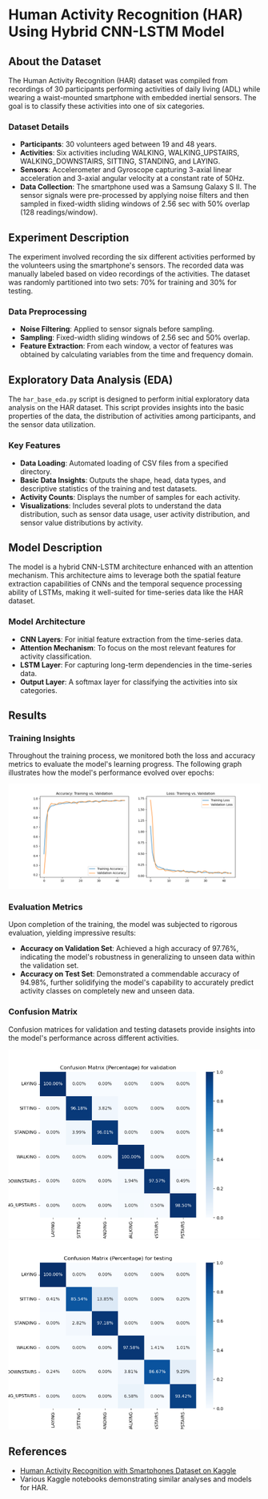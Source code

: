 # Human Activity Recognition (HAR) Using Hybrid CNN-LSTM Model

## About the Dataset
The Human Activity Recognition (HAR) dataset was compiled from recordings of 30 participants performing activities of daily living (ADL) while wearing a waist-mounted smartphone with embedded inertial sensors. The goal is to classify these activities into one of six categories.

### Dataset Details
- **Participants**: 30 volunteers aged between 19 and 48 years.
- **Activities**: Six activities including WALKING, WALKING_UPSTAIRS, WALKING_DOWNSTAIRS, SITTING, STANDING, and LAYING.
- **Sensors**: Accelerometer and Gyroscope capturing 3-axial linear acceleration and 3-axial angular velocity at a constant rate of 50Hz.
- **Data Collection**: The smartphone used was a Samsung Galaxy S II. The sensor signals were pre-processed by applying noise filters and then sampled in fixed-width sliding windows of 2.56 sec with 50% overlap (128 readings/window).

## Experiment Description
The experiment involved recording the six different activities performed by the volunteers using the smartphone's sensors. The recorded data was manually labeled based on video recordings of the activities. The dataset was randomly partitioned into two sets: 70% for training and 30% for testing.

### Data Preprocessing
- **Noise Filtering**: Applied to sensor signals before sampling.
- **Sampling**: Fixed-width sliding windows of 2.56 sec and 50% overlap.
- **Feature Extraction**: From each window, a vector of features was obtained by calculating variables from the time and frequency domain.

## Exploratory Data Analysis (EDA) 
The `har_base_eda.py` script is designed to perform initial exploratory data analysis on the HAR dataset. This script provides insights into the basic properties of the data, the distribution of activities among participants, and the sensor data utilization.

### Key Features
- **Data Loading**: Automated loading of CSV files from a specified directory.
- **Basic Data Insights**: Outputs the shape, head, data types, and descriptive statistics of the training and test datasets.
- **Activity Counts**: Displays the number of samples for each activity.
- **Visualizations**: Includes several plots to understand the data distribution, such as sensor data usage, user activity distribution, and sensor value distributions by activity.

## Model Description
The model is a hybrid CNN-LSTM architecture enhanced with an attention mechanism. This architecture aims to leverage both the spatial feature extraction capabilities of CNNs and the temporal sequence processing ability of LSTMs, making it well-suited for time-series data like the HAR dataset.

### Model Architecture
- **CNN Layers**: For initial feature extraction from the time-series data.
- **Attention Mechanism**: To focus on the most relevant features for activity classification.
- **LSTM Layer**: For capturing long-term dependencies in the time-series data.
- **Output Layer**: A softmax layer for classifying the activities into six categories.

## Results

### Training Insights
Throughout the training process, we monitored both the loss and accuracy metrics to evaluate the model's learning progress. The following graph illustrates how the model's performance evolved over epochs:

![Training and Validation Loss and Accuracy](./images/loss_accuracy.png)

### Evaluation Metrics
Upon completion of the training, the model was subjected to rigorous evaluation, yielding impressive results:
- **Accuracy on Validation Set**: Achieved a high accuracy of 97.76%, indicating the model's robustness in generalizing to unseen data within the validation set.
- **Accuracy on Test Set**: Demonstrated a commendable accuracy of 94.98%, further solidifying the model's capability to accurately predict activity classes on completely new and unseen data.


### Confusion Matrix
Confusion matrices for validation and testing datasets provide insights into the model's performance across different activities.

![Confusion Matrix for Validation Data](./images/validation_confusionmatrix.png)
![Confusion Matrix for Testing Data](./images/testing_confusionmatrix.png)

## References
- [Human Activity Recognition with Smartphones Dataset on Kaggle](https://www.kaggle.com/datasets/uciml/human-activity-recognition-with-smartphones)
- Various Kaggle notebooks demonstrating similar analyses and models for HAR.

